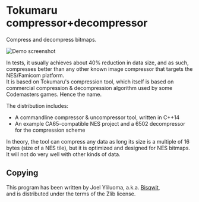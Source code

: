# Tokumaru compressor+decompressor

Compress and decompress bitmaps.

![Demo screenshot](http://bisqwit.iki.fi/src/tokumaru-demo.gif)

In tests, it usually achieves about 40% reduction in data size,
and as such, compresses better than any other known image
compressor that targets the NES/Famicom platform.    
It is based on Tokumaru's compression tool, which itself
is based on commercial compression & decompression algorithm
used by some Codemasters games. Hence the name.

The distribution includes:
* A commandline compressor & uncompressor tool, written in C++14
* An example CA65-compatible NES project and a 6502 decompressor for the compression scheme

In theory, the tool can compress any data as long its size
is a multiple of 16 bytes (size of a NES tile), but it is
optimized and designed for NES bitmaps.
It will not do very well with other kinds of data.

## Copying

This program has been written by Joel Yliluoma, a.k.a.
[Bisqwit](http://iki.fi/bisqwit/),    
and is distributed under the terms of the Zlib license.
